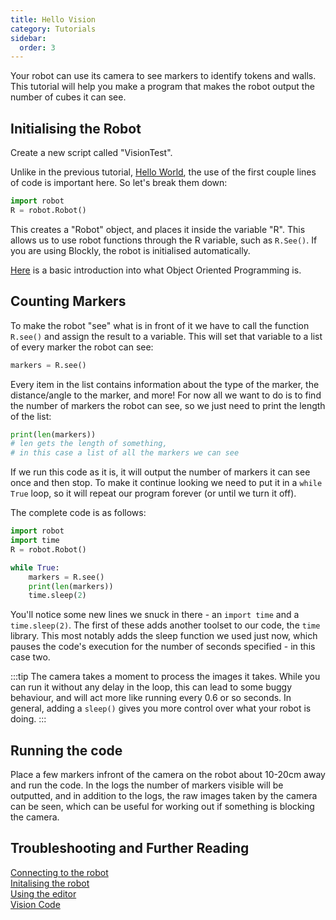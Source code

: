 ```yaml
---
title: Hello Vision
category: Tutorials
sidebar:
  order: 3
---
```

Your robot can use its camera to see markers to identify tokens and walls. This tutorial will help you make a program that makes the robot output the number of cubes it can see.

## Initialising the Robot

Create a new script called "VisionTest".

Unlike in the previous tutorial, [Hello World](/tutorials/hello-world), the use of the first couple lines of code is important here. So let's break them down:

```python
import robot
R = robot.Robot()
```

This creates a "Robot" object, and places it inside the variable "R". This allows us to use robot functions through the R variable, such as `R.See()`. If you are using Blockly, the robot is initialised automatically.

[Here](https://www.makeuseof.com/tag/object-oriented-programming-explained/) is a basic introduction into what Object Oriented Programming is.

## Counting Markers

To make the robot "see" what is in front of it we have to call the function `R.see()` and assign the result to a variable. This will set that variable to a list of every marker the robot can see:

```python
markers = R.see()
```

Every item in the list contains information about the type of the marker, the distance/angle to the marker, and more! For now all we want to do is to find the number of markers the robot can see, so we just need to print the length of the list:

```python
print(len(markers))  
# len gets the length of something,
# in this case a list of all the markers we can see
```

If we run this code as it is, it will output the number of markers it can see once and then stop. To make it continue looking we need to put it in a `while True` loop, so it will repeat our program forever (or until we turn it off).

The complete code is as follows:

```python
import robot
import time
R = robot.Robot()

while True:
    markers = R.see()
    print(len(markers))
    time.sleep(2)
```

You'll notice some new lines we snuck in there - an `import time` and a `time.sleep(2)`. The first of these adds another toolset to our code, the `time` library. This most notably adds the sleep function we used just now, which pauses the code's execution for the number of seconds specified - in this case two. 

:::tip
The camera takes a moment to process the images it takes. While you can run it without any delay in the loop, this can lead to some buggy behaviour, and will act more like running every 0.6 or so seconds. In general, adding a `sleep()` gives you more control over what your robot is doing.
:::

## Running the code

Place a few markers infront of the camera on the robot about 10-20cm away and run the code. In the logs the number of markers visible will be outputted, and in addition to the logs, the raw images taken by the camera can be seen, which can be useful for working out if something is blocking the camera.

## Troubleshooting and Further Reading

[Connecting to the robot](/tools/connecting) <br>
[Initalising the robot](/programming/init-robot)<br>
[Using the editor](/tools/editor) <br>
[Vision Code](/programming/vision)